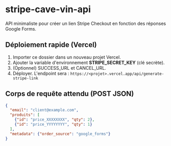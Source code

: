 # stripe-cave-vin-api

API minimaliste pour créer un lien Stripe Checkout en fonction des réponses Google Forms.

## Déploiement rapide (Vercel)
1. Importer ce dossier dans un nouveau projet Vercel.
2. Ajouter la variable d'environnement **STRIPE_SECRET_KEY** (clé secrète).
3. (Optionnel) SUCCESS_URL et CANCEL_URL.
4. Déployer. L'endpoint sera : `https://<projet>.vercel.app/api/generate-stripe-link`

## Corps de requête attendu (POST JSON)
```json
{
  "email": "client@example.com",
  "produits": [
    {"id": "price_XXXXXXXX", "qty": 2},
    {"id": "price_YYYYYYYY", "qty": 1}
  ],
  "metadata": {"order_source": "google_forms"}
}
```
